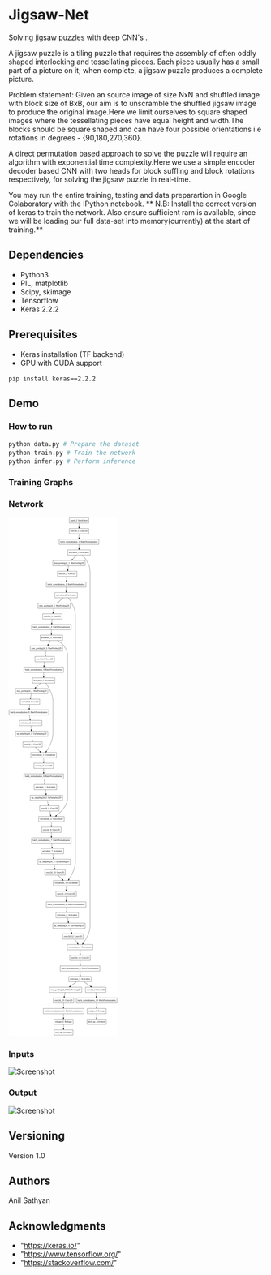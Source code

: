# Jigsaw-Net

Solving jigsaw puzzles with deep CNN's .

A jigsaw puzzle is a tiling puzzle that requires the assembly of often oddly shaped interlocking and tessellating pieces. Each piece usually has a small part of a picture on it; when complete, a jigsaw puzzle produces a complete picture.

Problem statement: Given an source image of size NxN and shuffled image with block size of BxB, our aim is to unscramble the shuffled jigsaw image to produce the original image.Here we limit ourselves to square shaped images where the tessellating pieces have equal height and width.The blocks should be square shaped and can have four possible orientations i.e rotations in degrees - {90,180,270,360}.

A direct permutation based approach to solve the puzzle will require an algorithm with exponential time complexity.Here we use a simple encoder decoder based CNN with two heads for block suffling and block rotations respectively, for solving the jigsaw puzzle in real-time.

You may run the entire training, testing and data preparartion in Google Colaboratory with the IPython notebook.
**
N.B: Install the correct version of keras to train the network. Also ensure sufficient ram is available, since we will be loading our full data-set into memory(currently) at the start of training.**

## Dependencies

* Python3
* PIL, matplotlib
* Scipy, skimage
* Tensorflow
* Keras 2.2.2

## Prerequisites

* Keras installation (TF backend)
* GPU with CUDA support
```
pip install keras==2.2.2
```
## Demo

### How to run

```python
python data.py # Prepare the dataset
python train.py # Train the network
python infer.py # Perform inference
```

### Training Graphs


### Network

![Screenshot](scramble_model.png)

### Inputs

![Screenshot](https://drive.google.com/uc?id=1hxKsUA9_oAk41o6YGFuOL9mAgQ5SqxjC)

### Output
![Screenshot](https://drive.google.com/uc?id=1Rb6oXW3KufVApvID9MwxsknpQON2CkQ_)

## Versioning

Version 1.0

## Authors

Anil Sathyan

## Acknowledgments
* "https://keras.io/"
* "https://www.tensorflow.org/"
* "https://stackoverflow.com/"

